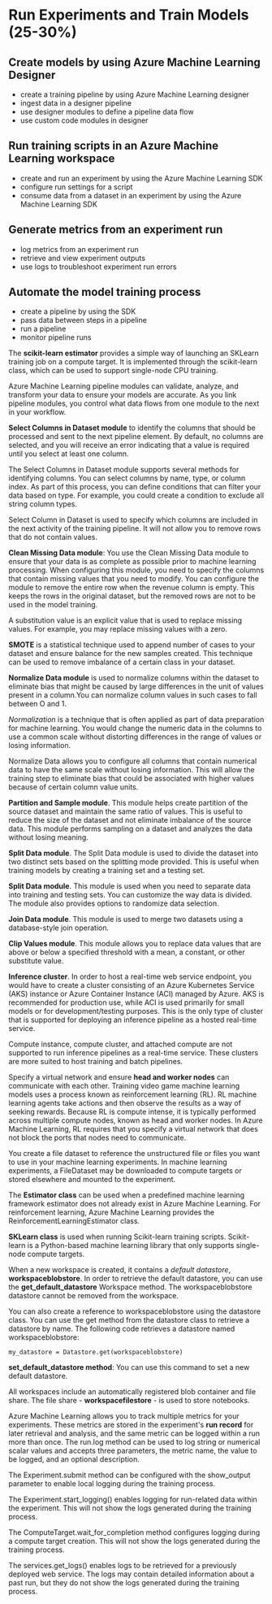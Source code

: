 # Run Experiments and Train Models (25-30%)

## Create models by using Azure Machine Learning Designer
* create a training pipeline by using Azure Machine Learning designer
* ingest data in a designer pipeline
* use designer modules to define a pipeline data flow
* use custom code modules in designer

## Run training scripts in an Azure Machine Learning workspace
* create and run an experiment by using the Azure Machine Learning SDK
* configure run settings for a script
* consume data from a dataset in an experiment by using the Azure Machine Learning SDK

## Generate metrics from an experiment run
* log metrics from an experiment run
* retrieve and view experiment outputs
* use logs to troubleshoot experiment run errors

## Automate the model training process
* create a pipeline by using the SDK
* pass data between steps in a pipeline
* run a pipeline
* monitor pipeline runs

The **scikit-learn estimator** provides a simple way of launching an SKLearn training job on a compute target. It is implemented through the scikit-learn class, which can be used to support single-node CPU training.

Azure Machine Learning pipeline modules can validate, analyze, and transform your data to ensure your models are accurate. As you link pipeline modules, you control what data flows from one module to the next in your workflow.

**Select Columns in Dataset module** to identify the columns that should be processed and sent to the next pipeline element. By default, no columns are selected, and you will receive an error indicating that a value is required until you select at least one column.

The Select Columns in Dataset module supports several methods for identifying columns. You can select columns by name, type, or column index. As part of this process, you can define conditions that can filter your data based on type. For example, you could create a condition to exclude all string column types.

Select Column in Dataset is used to specify which columns are included in the next activity of the training pipeline. It will not allow you to remove rows that do not contain values.

**Clean Missing Data module**: You use the Clean Missing Data module to ensure that your data is as complete as possible prior to machine learning processing. When configuring this module, you need to specify the columns that contain missing values that you need to modify. You can configure the module to remove the entire row when the revenue column is empty. This keeps the rows in the original dataset, but the removed rows are not to be used in the model training.

A substitution value is an explicit value that is used to replace missing values. For example, you may replace missing values with a zero.

**SMOTE** is a statistical technique used to append number of cases to your dataset and ensure balance for the new samples created. This technique can be used to remove imbalance of a certain class in your dataset.

**Normalize Data module** is used to normalize columns within the dataset to eliminate bias that might be caused by large differences in the unit of values present in a column.You can normalize column values in such cases to fall between O and 1.

*Normalization* is a technique that is often applied as part of data preparation for machine learning. You would change the numeric data in the columns to use a common scale without distorting differences in the range of values or losing information.

Normalize Data allows you to configure all columns that contain numerical data to have the same scale without losing information. This will allow the training step to eliminate bias that could be associated with higher values because of certain column value units.

**Partition and Sample module**. This module helps create partition of the source dataset and maintain the same ratio of values. This is useful to reduce the size of the dataset and not eliminate imbalance of the source data. This module performs sampling on a dataset and 
analyzes the data without losing meaning.

**Split Data module**. The Split Data module is used to divide the dataset into two distinct sets based on the splitting mode provided. This is useful when training models by creating a training set and a testing set.

**Split Data module**. This module is used when you need to separate data into training and testing sets. You can customize the way data is divided. The module also provides options to randomize data selection.

**Join Data module**. This module is used to merge two datasets using a database-style join operation.

**Clip Values module**. This module allows you to replace data values that are above or below a specified threshold with a mean, a constant, or other substitute value.

**Inference cluster**. In order to host a real-time web service endpoint, you would have to create a cluster consisting of an Azure Kubernetes Service (AKS) instance or Azure Container Instance (ACI) managed by Azure. AKS is recommended for production use, while ACI is used primarily for small models or for development/testing purposes. This is the only type of cluster that is supported for deploying an 
inference pipeline as a hosted real-time service.

Compute instance, compute cluster, and attached compute are not supported to run inference pipelines as a real-time service. These clusters are more suited to host training and batch pipelines.

Specify a virtual network and ensure **head and worker nodes** can communicate with each other. Training video game machine learning models uses a process known as reinforcement learning (RL). RL machine learning agents take actions and then observe the results as a way of seeking rewards. Because RL is compute intense, it is typically performed across multiple compute nodes, known as head and worker nodes. In Azure Machine Learning, RL requires that you specify a virtual network that does not block the ports that nodes need to communicate.

You create a file dataset to reference the unstructured file or files you want to use in your machine learning experiments. In machine learning experiments, a FileDataset may be downloaded to compute targets or stored elsewhere and mounted to the experiment.

The **Estimator class** can be used when a predefined machine learning framework estimator does not already exist in Azure Machine Learning. For reinforcement learning, Azure Machine Learning provides the ReinforcementLearningEstimator class.

**SKLearn class** is used when running Scikit-learn training scripts. Scikit-learn is a Python-based machine learning library that only supports single-node compute targets.

When a new workspace is created, it contains a *default datastore*, **workspaceblobstore**. In order to retrieve the default datastore, you can use the **get_default_datastore** Workspace method. The workspaceblobstore datastore cannot be removed from the workspace.

You can also create a reference to workspaceblobstore using the datastore class. You can use the get method from the datastore class to retrieve a datastore by name. The following code retrieves a datastore named workspaceblobstore:

    my_datastore = Datastore.get(workspaceblobstore) 

**set_default_datastore method**: You can use this command to set a new default datastore.

All workspaces include an automatically registered blob container and file share. The file share - **workspacefilestore** - is used to store notebooks.

Azure Machine Learning allows you to track multiple metrics for your experiments. These metrics are stored in the experiment's **run record** for later retrieval and analysis, and the same metric can be logged within a run more than once. The run.log method can be used to log string or numerical scalar values and accepts three parameters, the metric name, the value to be logged, and an optional description.

The Experiment.submit method can be configured with the show_output parameter to enable local logging during the training process.

The Experiment.start_logging() enables logging for run-related data within the experiment. This will not show the logs generated during the training process.

The ComputeTarget.wait_for_completion method configures logging during a compute target creation. This will not show the logs generated during the training process.

The services.get_logs() enables logs to be retrieved for a previously deployed web service. The logs may contain detailed information about a past run, but they do not show the logs generated during the training process.
